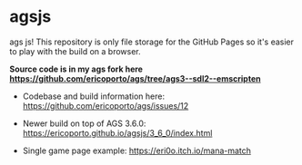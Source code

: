 # agsjs
ags js! This repository is only file storage for the GitHub Pages so it's easier to play with the build on a browser.

**Source code is in my ags fork here https://github.com/ericoporto/ags/tree/ags3--sdl2--emscripten**

- Codebase and build information here: https://github.com/ericoporto/ags/issues/12

- Newer build on top of AGS 3.6.0: https://ericoporto.github.io/agsjs/3_6_0/index.html

- Single game page example: https://eri0o.itch.io/mana-match
